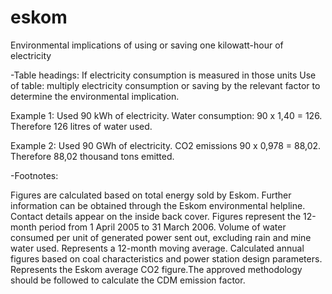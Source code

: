 # eskom
Environmental implications of using or saving one kilowatt-hour of electricity

-Table headings: If electricity consumption is measured in those units Use of table: multiply electricity consumption or saving by the relevant factor to determine the environmental implication.

Example 1: Used 90 kWh of electricity. Water consumption: 90 x 1,40 = 126. Therefore 126 litres of water used.

Example 2: Used 90 GWh of electricity. CO2 emissions 90 x 0,978 = 88,02. Therefore 88,02 thousand tons emitted.

-Footnotes:

Figures are calculated based on total energy sold by Eskom. Further information can be obtained through the Eskom environmental helpline. Contact details appear on the inside back cover.
Figures represent the 12-month period from 1 April 2005 to 31 March 2006.
Volume of water consumed per unit of generated power sent out, excluding rain and mine water used.
Represents a 12-month moving average.
Calculated annual figures based on coal characteristics and power station design parameters.
Represents the Eskom average CO2 figure.The approved methodology should be followed to calculate the CDM emission factor.
